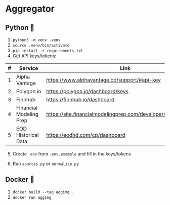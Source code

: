 # Aggregator

## Python 🐍

1. `python3 -m venv .venv`
2. `source .venv/bin/activate`
3. `pip install -r requirements.txt`
4. Get API keys/tokens:  

| #   | Service                 | Link                                                              |
| --- | ----------------------- | ----------------------------------------------------------------- |
| 1   | Alpha Vantage           | <https://www.alphavantage.co/support/#api-key>                    |
| 2   | Polygon.io              | <https://polygon.io/dashboard/keys>                               |
| 3   | Finnhub                 | <https://finnhub.io/dashboard>                                    |
| 4   | Financial Modeling Prep | <https://site.financialmodelingprep.com/developer/docs/dashboard> |
| 5   | EOD Historical Data     | <https://eodhd.com/cp/dashboard>                                  |

5. Create `.env` from `.env.example` and fill in the keys/tokens

6. Run `sources.py` or `normalise.py`

## Docker 🐋

1. `docker build --tag aggimg .`
2. `docker run aggimg`
